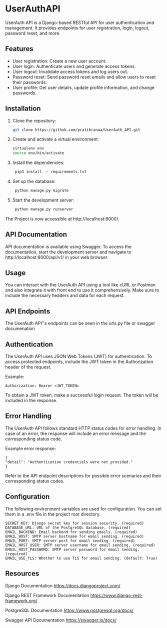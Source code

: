 # UserAuthAPI
UserAuth API is a Django-based RESTful API for user authentication and management. It provides endpoints for user registration, login, logout, password reset, and more.

## Features

- User registration: Create a new user account.
- User login: Authenticate users and generate access tokens.
- User logout: Invalidate access tokens and log users out.
- Password reset: Send password reset emails and allow users to reset their passwords.
- User profile: Get user details, update profile information, and change passwords.

## Installation

1. Clone the repository:

   ```bash
   git clone https://github.com/pratikranaa/UserAuth_API.git

2. Create and activate a virtual environment:

    ```bash
    virtualenv env
    source env/bin/activate

3. Install the dependencies:

   ```bash
    pip3 install -r requirements.txt

4. Set up the database:

   ```bash
    python manage.py migrate

5. Start the development server:

   ```bash
    python manage.py runserver

The Project is now accessible at http://localhost:8000/.

## API Documentation
API documentation is available using Swagger. To access the documentation, start the development server and navigate to http://localhost:8000/api/v1/ in your web browser.

## Usage
You can interact with the UserAuth API using a tool like cURL or Postman and also integrate it with front end to use it comprehensively. Make sure to include the necessary headers and data for each request.

## API Endpoints
The UserAuth API''s endpoints can be seen in the urls.py file or swagger documenation

## Authentication
The UserAuth API uses JSON Web Tokens (JWT) for authentication. To access protected endpoints, include the JWT token in the Authorization header of the request.

Example:

    Authorization: Bearer <JWT_TOKEN>

To obtain a JWT token, make a successful login request. The token will be included in the response.

## Error Handling
The UserAuth API follows standard HTTP status codes for error handling. In case of an error, the response will include an error message and the corresponding status code.

Example error response:

    {
    "detail": "Authentication credentials were not provided."
    }

Refer to the API endpoint descriptions for possible error scenarios and their corresponding status codes.

## Configuration
The following environment variables are used for configuration. You can set them in a .env file in the project root directory.

    SECRET_KEY: Django secret key for session security. (required)
    DATABASE_URL: URL of the PostgreSQL database. (required)
    EMAIL_BACKEND: Email backend for sending emails. (required)
    EMAIL_HOST: SMTP server hostname for email sending. (required)
    EMAIL_PORT: SMTP server port for email sending. (required)
    EMAIL_HOST_USER: SMTP server username for email sending. (required)
    EMAIL_HOST_PASSWORD: SMTP server password for email sending. (required)
    EMAIL_USE_TLS: Whether to use TLS for email sending. (default: True)

## Resources

Django Documentation https://docs.djangoproject.com/

Django REST Framework Documentation https://www.django-rest-framework.org/

PostgreSQL Documentation https://www.postgresql.org/docs/

Swagger API Documentation https://swagger.io/docs/

